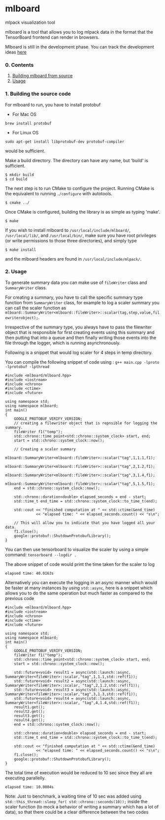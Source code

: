 # mlboard
mlpack visualization tool

mlboard is a tool that allows you to log mlpack data in the format that the TensorBoard frontend can render in browsers.

Mlboard is still in the development phase. You can track the development ideas [here](https://www.mlpack.org/gsocblog/Jeffin2020CBP.html)

### 0. Contents

  1. [Building mlboard from source](#1-building-mlboard-from-source)
  2. [Usage](#2-usage)

### 1. Building the source code 

For mlboard to run, you have to install protobuf

- For Mac OS 

`brew install protobuf`

- For Linux OS

`sudo apt-get install libprotobuf-dev protobuf-compiler`

would be sufficient. 

Make a build directory.  The directory can have any name, but 'build' is
sufficient.

    $ mkdir build
    $ cd build

The next step is to run CMake to configure the project.  Running CMake is the
equivalent to running `./configure` with autotools. 

    $ cmake ../

Once CMake is configured, building the library is as simple as typing 'make'.

    $ make

If you wish to install mlboard to `/usr/local/include/mlboard/`, `/usr/local/lib/`,
and `/usr/local/bin/`, make sure you have root privileges (or write permissions 
to those three directories), and simply type

    $ make install

and the mlboard headers are found in `/usr/local/include/mlpack/`.

### 2. Usage

To generate summary data you can make use of `fileWriter` class and `SummaryWriter` class.

For creating a summary, you have to call the specific summary type function from `SummaryWriter` class, for example to log a scaler summary you can call the scaler function as `mlboard::SummaryWriter<mlboard::fileWriter>::scalar(tag,step,value,filewriterobject);`. 

Irrespective of the summary type, you always have to pass the filewriter object that is responsible for first creating events using this summary and then putting that into a queue and then finally writing those events into the file through the logger, which is running asynchronously.

Following is a snippet that would log scaler for 4 steps in temp directory.

You can compile the following snippet of code using : `g++ main.cpp -lproto -lprotobuf -lpthread` 

```
#include <mlboard/mlboard.hpp>
#include <iostream>
#include <chrono> 
#include <ctime> 
#include <future>

using namespace std;
using namespace mlboard;
int main()
{
    GOOGLE_PROTOBUF_VERIFY_VERSION;
    // creating a filewriter object that is repnsible for logging the summary.
    fileWriter f1("temp");
    std::chrono::time_point<std::chrono::system_clock> start, end; 
    start = std::chrono::system_clock::now(); 
    
    // Creating a scaler summary
    mlboard::SummaryWriter<mlboard::fileWriter>::scalar("tag",1,1.1,f1);
    mlboard::SummaryWriter<mlboard::fileWriter>::scalar("tag",2,1.2,f1);
    mlboard::SummaryWriter<mlboard::fileWriter>::scalar("tag",3,1.4,f1);
    mlboard::SummaryWriter<mlboard::fileWriter>::scalar("tag",5,1.5,f1);
    end = std::chrono::system_clock::now(); 
  
    std::chrono::duration<double> elapsed_seconds = end - start; 
    std::time_t end_time = std::chrono::system_clock::to_time_t(end); 
  
    std::cout << "finished computation at " << std::ctime(&end_time) 
              << "elapsed time: " << elapsed_seconds.count() << "s\n"; 

    // This will allow you to indicate that you have logged all your data.
    f1.close();
    google::protobuf::ShutdownProtobufLibrary();
}
```

You can then use tensorboard to visualize the scaler by using a simple command: `tensorboard --logdir .`

The above snippet of code would print the time taken for the scaler to log

```
elapsed time: 40.0163s
```

Alternatively you can execute the logging in an async manner which would be faster at many instances by using `std::async`, here is a snippet which allows you to do the same operation but much faster as compared to the previous code

```
#include <mlboard/mlboard.hpp>
#include <iostream>
#include <chrono> 
#include <ctime> 
#include <future>

using namespace std;
using namespace mlboard;
int main()
{
    GOOGLE_PROTOBUF_VERIFY_VERSION;
    fileWriter f1("temp");
    std::chrono::time_point<std::chrono::system_clock> start, end; 
    start = std::chrono::system_clock::now(); 
    
    std::future<void> result1 = async(std::launch::async,  SummaryWriter<fileWriter>::scalar,"tag",1,1.1,std::ref(f1));
    std::future<void> result2 = async(std::launch::async,  SummaryWriter<fileWriter>::scalar, "tag",2,1.2,std::ref(f1));
    std::future<void> result3 = async(std::launch::async,  SummaryWriter<fileWriter>::scalar,"tag",3,1.3,std::ref(f1));
    std::future<void> result4 = async(std::launch::async, SummaryWriter<fileWriter>::scalar, "tag",4,1.4,std::ref(f1));
    result1.get();
    result2.get();
    result3.get();
    result4.get();
    end = std::chrono::system_clock::now(); 
  
    std::chrono::duration<double> elapsed_seconds = end - start; 
    std::time_t end_time = std::chrono::system_clock::to_time_t(end); 
  
    std::cout << "finished computation at " << std::ctime(&end_time) 
              << "elapsed time: " << elapsed_seconds.count() << "s\n"; 
    f1.close();
    google::protobuf::ShutdownProtobufLibrary();
}

```

The total time of execution would be reduced to 10 sec since they all are executing parallelly.

```
elapsed time: 10.0004s
```

Note: Just to benchmark, a waiting time of 10 sec was added using `std::this_thread::sleep_for( std::chrono::seconds(10));` inside the scaler function (to mock a behavior of writing a summary which has a lot of data), so that there could be a clear difference between the two codes 
